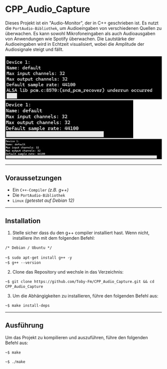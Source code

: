 # CPP_Audio_Capture
Dieses Projekt ist ein "Audio-Monitor", der in C++ geschrieben ist. Es nutzt die `PortAudio-Bibliothek`, um Audioeingaben von verschiedenen Quellen zu überwachen. Es kann sowohl Mikrofoneingaben als auch Audioausgaben von Anwendungen wie Spotify überwachen. Die Lautstärke der Audioeingaben wird in Echtzeit visualisiert, wobei die Amplitude der Audiosignale steigt und fällt.

![Audio test](/img/image-1.png)
![Audio test](/img/image-3.png)
![Audio test](/img/image-2.png)

---

## Voraussetzungen

- Ein `C++-Compiler` *(z.B. g++)*
- Die `PortAudio-Bibliothek`
- `Linux` *(getestet auf Debian 12)*

---

## Installation

1. Stelle sicher dass du den g++ compiler installiert hast. Wenn nicht, installiere ihn mit dem folgenden Befehl:
```shell
/* Debian / Ubuntu */

~$ sudo apt-get install g++ -y
~$ g++ --version
```


2. Clone das Repository und wechsle in das Verzeichnis:
```shell
~$ git clone https://github.com/Toby-Fm/CPP_Audio_Capture.git && cd CPP_Audio_Capture
```


3. Um die Abhängigkeiten zu installieren, führe den folgenden Befehl aus:
```shell
~$ make install-deps
```
---

## Ausführung
Um das Projekt zu kompilieren und auszuführen, führe den folgenden Befehl aus:
```shell
~$ make
```
```shell 
~$ ./make
```